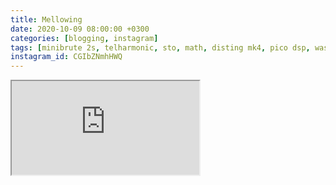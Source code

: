 ```yaml
---
title: Mellowing
date: 2020-10-09 08:00:00 +0300
categories: [blogging, instagram]
tags: [minibrute 2s, telharmonic, sto, math, disting mk4, pico dsp, wasp filter]
instagram_id: CGIbZNmhHWQ
---
```


<div class="embed-responsive embed-responsive-16by9" >
    <iframe class="embed-responsive-item"  src="https://www.youtube.com/embed/{{ page.youtube_id }}"></iframe>
</div>